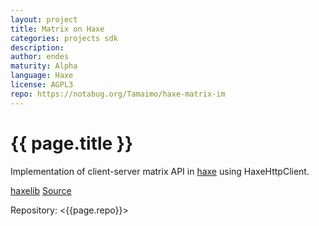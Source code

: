 ```yaml
---
layout: project
title: Matrix on Haxe
categories: projects sdk
description: 
author: endes
maturity: Alpha
language: Haxe
license: AGPL3
repo: https://notabug.org/Tamaimo/haxe-matrix-im
---
```


# {{ page.title }}
Implementation of client-server matrix API in [haxe](https://haxe.org/) using HaxeHttpClient.

[haxelib](https://lib.haxe.org/p/matrix-im/)
[Source](https://notabug.org/Tamaimo/haxe-matrix-im)

Repository: <{{page.repo}}>
